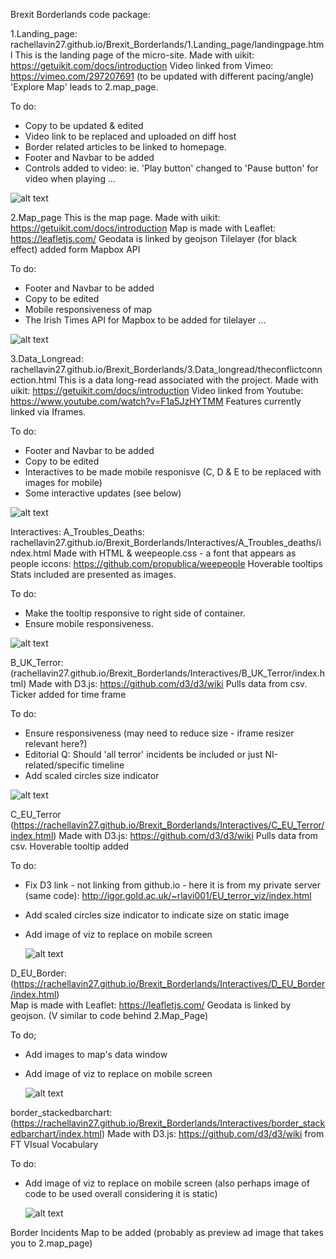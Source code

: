 Brexit Borderlands code package:

1.Landing_page: rachellavin27.github.io/Brexit_Borderlands/1.Landing_page/landingpage.html
This is the landing page of the micro-site. 
Made with uikit: https://getuikit.com/docs/introduction
Video linked from Vimeo: https://vimeo.com/297207691 (to be updated with different pacing/angle)
'Explore Map' leads to 2.map_page.

To do: 
- Copy to be updated & edited
- Video link to be replaced and uploaded on diff host
- Border related articles to be linked to homepage.
- Footer and Navbar to be added
- Controls added to video: ie. 'Play button' changed to 'Pause button' for video when playing
...

![alt text]( https://rachellavin27.github.io/Brexit_Borderlands/img/landingpage.jpg)

2.Map_page
This is the map page.
Made with uikit: https://getuikit.com/docs/introduction
Map is made with Leaflet: https://leafletjs.com/
Geodata is linked by geojson
Tilelayer (for black effect) added form Mapbox API

To do:
- Footer and Navbar to be added
- Copy to be edited
- Mobile responsiveness of map
- The Irish Times API for Mapbox to be added for tilelayer
...

![alt text]( https://rachellavin27.github.io/Brexit_Borderlands/img/mappage.jpg)


3.Data_Longread: rachellavin27.github.io/Brexit_Borderlands/3.Data_longread/theconflictconnection.html
This is a data long-read associated with the project.
Made with uikit: https://getuikit.com/docs/introduction
Video linked from Youtube: https://www.youtube.com/watch?v=F1a5JzHYTMM
Features currently linked via Iframes.

To do:
- Footer and Navbar to be added
- Copy to be edited
- Interactives to be made mobile responisve (C, D & E to be replaced with images for mobile)
- Some interactive updates (see below)


![alt text]( https://rachellavin27.github.io/Brexit_Borderlands/img/longread.jpg)


  Interactives:
  A_Troubles_Deaths:  rachellavin27.github.io/Brexit_Borderlands/Interactives/A_Troubles_deaths/index.html
  Made with HTML & weepeople.css - a font that appears as people iccons: https://github.com/propublica/weepeople
  Hoverable tooltips
  Stats included are presented as images.
  
  To do:
  - Make the tooltip responsive to right side of container.
  - Ensure mobile responsiveness.
 
  
  ![alt text]( https://rachellavin27.github.io/Brexit_Borderlands/img/NI_deaths.jpg)
  
  B_UK_Terror: (rachellavin27.github.io/Brexit_Borderlands/Interactives/B_UK_Terror/index.html)
  Made with D3.js: https://github.com/d3/d3/wiki
  Pulls data from csv.
  Ticker added for time frame
 
  To do:
  - Ensure responsiveness (may need to reduce size - iframe resizer relevant here?)
  - Editorial Q: Should 'all terror' incidents be included or just NI-related/specific timeline
  - Add scaled circles size indicator 
  
  
  ![alt text]( https://rachellavin27.github.io/Brexit_Borderlands/img/Terror_UK.jpg)
  
  C_EU_Terror (https://rachellavin27.github.io/Brexit_Borderlands/Interactives/C_EU_Terror/index.html)
  Made with D3.js: https://github.com/d3/d3/wiki
  Pulls data from csv.
  Hoverable tooltip added
  
  To do:
  - Fix D3 link - not linking from github.io - here it is from my private server (same code): http://igor.gold.ac.uk/~rlavi001/EU_terror_viz/index.html
  - Add scaled circles size indicator to indicate size on static image
  - Add image of viz to replace on mobile screen
  
    ![alt text](https://rachellavin27.github.io/Brexit_Borderlands/img/EU_deaths.jpg)
  
  D_EU_Border: (https://rachellavin27.github.io/Brexit_Borderlands/Interactives/D_EU_Border/index.html)   
  Map is made with Leaflet: https://leafletjs.com/
  Geodata is linked by geojson.
  (V similar to code behind 2.Map_Page)
  
  To do;
   - Add images to map's data window
   - Add image of viz to replace on mobile screen
   
     ![alt text](https://rachellavin27.github.io/Brexit_Borderlands/img/EU_border.jpg)
  
   
   border_stackedbarchart: (https://rachellavin27.github.io/Brexit_Borderlands/Interactives/border_stackedbarchart/index.html)
   Made with D3.js: https://github.com/d3/d3/wiki from FT VIsual Vocabulary
   
   To do:
   - Add image of viz to replace on mobile screen (also perhaps image of code to be used overall considering it is static)
     
     ![alt text](https://rachellavin27.github.io/Brexit_Borderlands/img/border_barchart.jpg)
     
  
  Border Incidents Map to be added 
  (probably as preview ad image that takes you to 2.map_page)
  
  
   
   

      
 


      
      
